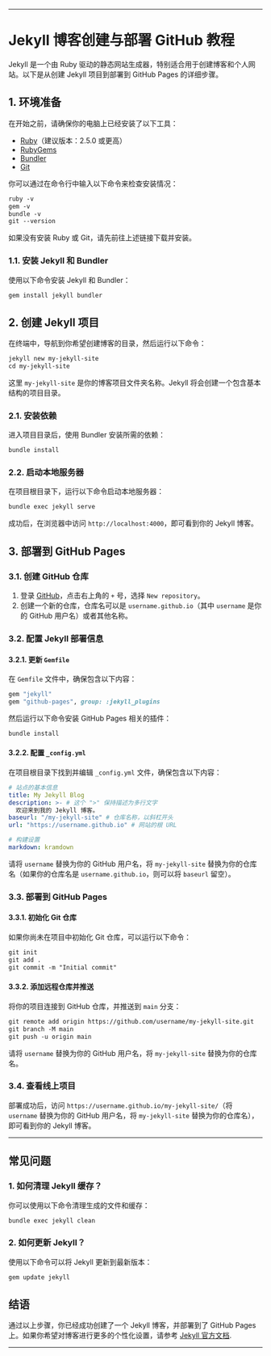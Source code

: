 

---

# Jekyll 博客创建与部署 GitHub 教程

Jekyll 是一个由 Ruby 驱动的静态网站生成器，特别适合用于创建博客和个人网站。以下是从创建 Jekyll 项目到部署到 GitHub Pages 的详细步骤。

## 1. 环境准备

在开始之前，请确保你的电脑上已经安装了以下工具：

- [Ruby](https://www.ruby-lang.org/en/downloads/)（建议版本：2.5.0 或更高）
- [RubyGems](https://rubygems.org/pages/download)
- [Bundler](https://bundler.io/)
- [Git](https://git-scm.com/)

你可以通过在命令行中输入以下命令来检查安装情况：

```md
ruby -v
gem -v
bundle -v
git --version
```

如果没有安装 Ruby 或 Git，请先前往上述链接下载并安装。

### 1.1. 安装 Jekyll 和 Bundler

使用以下命令安装 Jekyll 和 Bundler：

```md
gem install jekyll bundler
```

## 2. 创建 Jekyll 项目

在终端中，导航到你希望创建博客的目录，然后运行以下命令：

```md
jekyll new my-jekyll-site
cd my-jekyll-site
```

这里 `my-jekyll-site` 是你的博客项目文件夹名称。Jekyll 将会创建一个包含基本结构的项目目录。

### 2.1. 安装依赖

进入项目目录后，使用 Bundler 安装所需的依赖：

```md
bundle install
```

### 2.2. 启动本地服务器

在项目根目录下，运行以下命令启动本地服务器：

```md
bundle exec jekyll serve
```

成功后，在浏览器中访问 `http://localhost:4000`，即可看到你的 Jekyll 博客。

## 3. 部署到 GitHub Pages

### 3.1. 创建 GitHub 仓库

1. 登录 [GitHub](https://github.com/)，点击右上角的 `+` 号，选择 `New repository`。
2. 创建一个新的仓库，仓库名可以是 `username.github.io`（其中 `username` 是你的 GitHub 用户名）或者其他名称。

### 3.2. 配置 Jekyll 部署信息

#### 3.2.1. 更新 `Gemfile`

在 `Gemfile` 文件中，确保包含以下内容：

```ruby
gem "jekyll"
gem "github-pages", group: :jekyll_plugins
```

然后运行以下命令安装 GitHub Pages 相关的插件：

```md
bundle install
```

#### 3.2.2. 配置 `_config.yml`

在项目根目录下找到并编辑 `_config.yml` 文件，确保包含以下内容：

```yaml
# 站点的基本信息
title: My Jekyll Blog
description: >- # 这个 ">" 保持描述为多行文字
  欢迎来到我的 Jekyll 博客。
baseurl: "/my-jekyll-site" # 仓库名称，以斜杠开头
url: "https://username.github.io" # 网站的根 URL

# 构建设置
markdown: kramdown
```

请将 `username` 替换为你的 GitHub 用户名，将 `my-jekyll-site` 替换为你的仓库名（如果你的仓库名是 `username.github.io`，则可以将 `baseurl` 留空）。

### 3.3. 部署到 GitHub Pages

#### 3.3.1. 初始化 Git 仓库

如果你尚未在项目中初始化 Git 仓库，可以运行以下命令：

```md
git init
git add .
git commit -m "Initial commit"
```

#### 3.3.2. 添加远程仓库并推送

将你的项目连接到 GitHub 仓库，并推送到 `main` 分支：

```md
git remote add origin https://github.com/username/my-jekyll-site.git
git branch -M main
git push -u origin main
```

请将 `username` 替换为你的 GitHub 用户名，将 `my-jekyll-site` 替换为你的仓库名。

### 3.4. 查看线上项目

部署成功后，访问 `https://username.github.io/my-jekyll-site/`（将 `username` 替换为你的 GitHub 用户名，将 `my-jekyll-site` 替换为你的仓库名），即可看到你的 Jekyll 博客。

---

## 常见问题

### 1. 如何清理 Jekyll 缓存？

你可以使用以下命令清理生成的文件和缓存：

```md
bundle exec jekyll clean
```

### 2. 如何更新 Jekyll？

使用以下命令可以将 Jekyll 更新到最新版本：

```md
gem update jekyll
```

## 结语

通过以上步骤，你已经成功创建了一个 Jekyll 博客，并部署到了 GitHub Pages 上。如果你希望对博客进行更多的个性化设置，请参考 [Jekyll 官方文档](https://jekyllrb.com/docs/).

---

